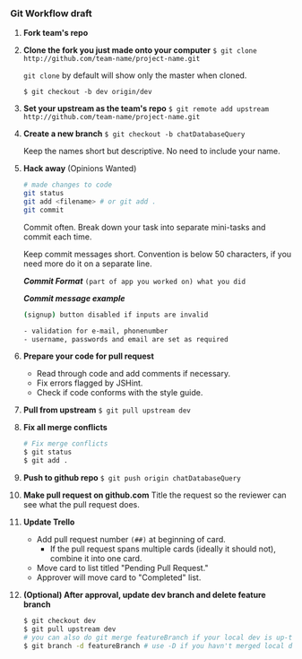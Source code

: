 ### Git Workflow draft

1. **Fork team's repo**

2. **Clone the fork you just made onto your computer**
    `$ git clone http://github.com/team-name/project-name.git`

    `git clone` by default will show only the master when cloned.

    `$ git checkout -b dev origin/dev`

3. **Set your upstream as the team's repo**
    `$ git remote add upstream http://github.com/team-name/project-name.git`

4. **Create a new branch**
    `$ git checkout -b chatDatabaseQuery`

    Keep the names short but descriptive. No need to include your name.

5. **Hack away** (Opinions Wanted)
    ```sh
    # made changes to code
    git status
    git add <filename> # or git add .
    git commit
    ```

    Commit often. Break down your task into separate mini-tasks and commit each time.

    Keep commit messages short. Convention is below 50 characters, if you need more do it on a separate line.

    ***Commit Format***
    `(part of app you worked on) what you did`

    ***Commit message example***
    ```sh
    (signup) button disabled if inputs are invalid

    - validation for e-mail, phonenumber
    - username, passwords and email are set as required
    ```

6. **Prepare your code for pull request**
    - Read through code and add comments if necessary.
    - Fix errors flagged by JSHint.
    - Check if code conforms with the style guide.

7. **Pull from upstream**
    `$ git pull upstream dev`

8. **Fix all merge conflicts**
    ```sh
    # Fix merge conflicts
    $ git status
    $ git add .
    ```

9. **Push to github repo**
    `$ git push origin chatDatabaseQuery`

10. **Make pull request on github.com**
    Title the request so the reviewer can see what the pull request does.

11. **Update Trello**
    - Add pull request number `(##)` at beginning of card.
      - If the pull request spans multiple cards (ideally it should not), combine it into one card.
    - Move card to list titled "Pending Pull Request."
    - Approver will move card to "Completed" list.

12. **(Optional) After approval, update dev branch and delete feature branch**
    ```sh
    $ git checkout dev
    $ git pull upstream dev
    # you can also do git merge featureBranch if your local dev is up-to-date with upstream dev
    $ git branch -d featureBranch # use -D if you havn't merged local dev
    ```

